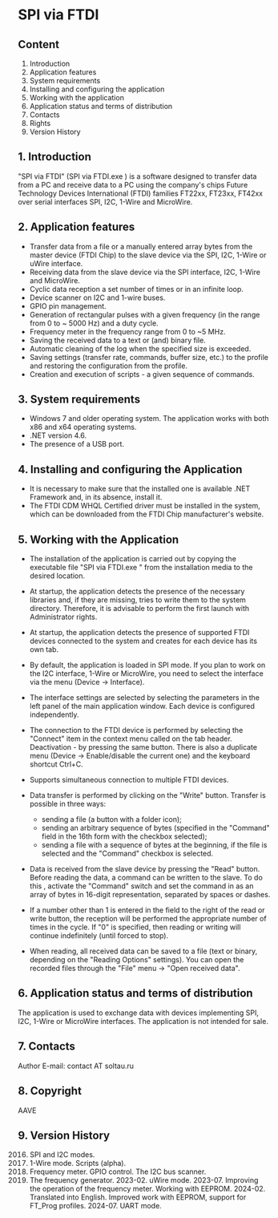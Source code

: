 # SPI via FTDI

## Content

1. Introduction
2. Application features
3. System requirements
4. Installing and configuring the application
5. Working with the application
6. Application status and terms of distribution
7. Contacts
8. Rights
9. Version History


## 1. Introduction

"SPI via FTDI" (SPI via FTDI.exe ) is a software designed to transfer data from a PC and receive data to a PC using the company's chips Future Technology Devices International (FTDI) families FT22xx, FT23xx, FT42xx over serial interfaces SPI, I2C, 1-Wire and MicroWire.

## 2. Application features

- Transfer data from a file or a manually entered array bytes from the master device (FTDI Chip) to the slave device via the SPI, I2C, 1-Wire or uWire interface.
- Receiving data from the slave device via the SPI interface, I2C, 1-Wire and MicroWire.
- Cyclic data reception a set number of times or in an infinite loop.
- Device scanner on I2C and 1-wire buses.
- GPIO pin management.
- Generation of rectangular pulses with a given frequency (in the range from 0 to ~ 5000 Hz) and a duty cycle.
- Frequency meter in the frequency range from 0 to ~5 MHz. 
- Saving the received data to a text or (and) binary file.
- Automatic cleaning of the log when the specified size is exceeded.
- Saving settings (transfer rate, commands, buffer size, etc.) to the profile and restoring the configuration from the profile.
- Creation and execution of scripts - a given sequence of commands.

## 3. System requirements

- Windows 7 and older operating system. The application works with both x86 and x64 operating systems. 
- .NET version 4.6.
- The presence of a USB port.

## 4. Installing and configuring the Application

- It is necessary to make sure that the installed one is available .NET Framework and, in its absence, install it.
- The FTDI CDM WHQL Certified driver must be installed in the system, which can be downloaded from the FTDI Chip manufacturer's website.


## 5. Working with the Application

- The installation of the application is carried out by copying the executable file "SPI via FTDI.exe " from the installation media to the desired location. 
- At startup, the application detects the presence of the necessary libraries and, if they are missing, tries to write them to the system directory. Therefore, it is advisable to perform the first launch with Administrator rights.
- At startup, the application detects the presence of supported FTDI devices connected to the system and creates for each device has its own tab.
- By default, the application is loaded in SPI mode. If you plan to work on the I2C interface, 1-Wire or MicroWire, you need to select the interface via the menu (Device -> Interface). 
- The interface settings are selected by selecting the parameters in the left panel of the main application window. Each device is configured independently.
- The connection to the FTDI device is performed by selecting the "Connect" item in the context menu called on the tab header. Deactivation - by pressing the same button. There is also a duplicate menu (Device -> Enable/disable the current one) and the keyboard shortcut Ctrl+C. 
- Supports simultaneous connection to multiple FTDI devices.
- Data transfer is performed by clicking on the "Write" button. Transfer is possible in three ways:
  - sending a file (a button with a folder icon);
  - sending an arbitrary sequence of bytes (specified in the "Command" field in the 16th form with the checkbox selected);
  - sending a file with a sequence of bytes at the beginning, if the file is selected and the "Command" checkbox is selected. 

- Data is received from the slave device by pressing the "Read" button. Before reading the data, a command can be written to the slave. To do this , activate the "Command" switch and set the command in as an array of bytes in 16-digit representation, separated by spaces or dashes.
- If a number other than 1 is entered in the field to the right of the read or write button, the reception will be performed the appropriate number of times in the cycle. If "0" is specified, then reading or writing will continue indefinitely (until forced to stop). 
- When reading, all received data can be saved to a file (text or binary, depending on the "Reading Options" settings). You can open the recorded files through the "File" menu -> "Open received data". 

## 6. Application status and terms of distribution

The application is used to exchange data with devices implementing SPI, I2C, 1-Wire or MicroWire interfaces. The application is not intended for sale. 

## 7. Contacts

Author E-mail: contact AT soltau.ru

## 8. Copyright

AAVE

## 9. Version History

2016. SPI and I2C modes.
2020. 1-Wire mode. Scripts (alpha).
2021. Frequency meter. GPIO control. The I2C bus scanner.
2022. The frequency generator.
2023-02. uWire mode.
2023-07. Improving the operation of the frequency meter. Working with EEPROM.
2024-02. Translated into English. Improved work with EEPROM, support for FT_Prog profiles.
2024-07. UART mode.

